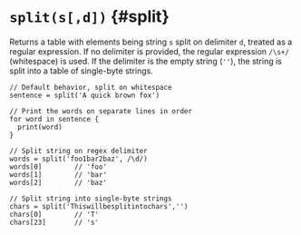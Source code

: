 # `split(s[,d])` {#split}

Returns a table with elements being string `s` split on delimiter `d`, treated
as a regular expression. If no delimiter is provided, the regular expression
`/\s+/` (whitespace) is used. If the delimiter is the empty string (`''`), the
string is split into a table of single-byte strings.

```riff
// Default behavior, split on whitespace
sentence = split('A quick brown fox')

// Print the words on separate lines in order
for word in sentence {
  print(word)
}

// Split string on regex delimiter
words = split('foo1bar2baz', /\d/)
words[0]        // 'foo'
words[1]        // 'bar'
words[2]        // 'baz'

// Split string into single-byte strings
chars = split('Thiswillbesplitintochars','')
chars[0]        // 'T'
chars[23]       // 's'
```

